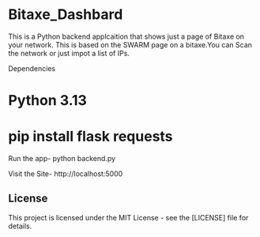 # Bitaxe_Dashbard

This is a Python backend applcaition that shows just a page of Bitaxe on your network. This is based on the SWARM page on a bitaxe.You can Scan the network or just impot a list of IPs.




Dependencies
 # Python 3.13
  # pip install flask requests

Run the app-
  python backend.py

Visit the Site-
  http://localhost:5000




  ## License

This project is licensed under the MIT License - see the [LICENSE] file for details.
